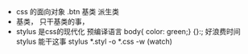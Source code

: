 - css 的面向对象
  .btn 基类 派生类
- 基类， 只干基类的事，
- stylus 是css的现代化 预编译语言
  body{ color: green;}
  {}:; 好浪费时间 stylus 能干这事
  stylus *.styl -o *.css  -w (watch)


